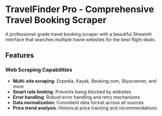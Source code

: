 # TravelFinder Pro - Comprehensive Travel Booking Scraper

A professional-grade travel booking scraper with a beautiful Streamlit interface that searches multiple travel websites for the best flight deals.

## Features

### Web Scraping Capabilities
- **Multi-site scraping**: Expedia, Kayak, Booking.com, Skyscanner, and more
- **Smart rate limiting**: Prevents being blocked by websites
- **Error handling**: Robust error handling and retry mechanisms
- **Data normalization**: Consistent data format across all sources
- **Price trend analysis**: Historical price tracking and recommendations